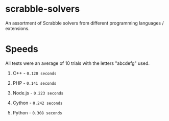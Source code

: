 # scrabble-solvers
An assortment of Scrabble solvers from different programming languages / extensions.

# Speeds
All tests were an average of 10 trials with the letters "abcdefg" used.

1. C++ - `0.120 seconds`

2. PHP - `0.141 seconds`

3. Node.js - `0.223 seconds`

4. Cython - `0.242 seconds`

5. Python - `0.308 seconds`




